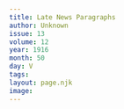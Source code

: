 ```yaml
---
title: Late News Paragraphs
author: Unknown
issue: 13
volume: 12
year: 1916
month: 50
day: V
tags:
layout: page.njk
image:
---
```





